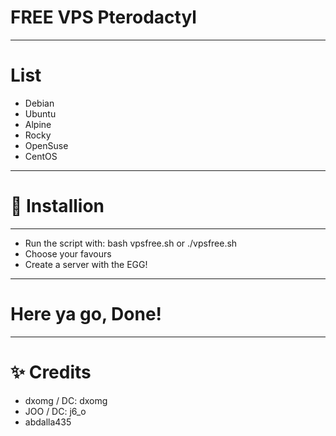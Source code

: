 # FREE VPS Pterodactyl
---------------------
# List
- Debian
- Ubuntu
- Alpine
- Rocky
- OpenSuse
- CentOS
---------------------
# 🔶 Installion
---------------------
- Run the script with: bash vpsfree.sh or ./vpsfree.sh
- Choose your favours
- Create a server with the EGG!
---------------------
# Here ya go, Done! 
---------------------
# ✨ Credits
- dxomg / DC: dxomg
- JOO / DC: j6_o
- abdalla435
